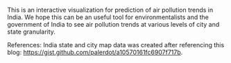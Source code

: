 This is an interactive visualization for prediction of air pollution trends in India.
We hope this can be an useful tool for environmentalists and the government of India to see air pollution trends at various levels of
city and state granularity.

References:
India state and city map data was created after referencing this blog: https://gist.github.com/palerdot/a10570161fc6907f717b.
